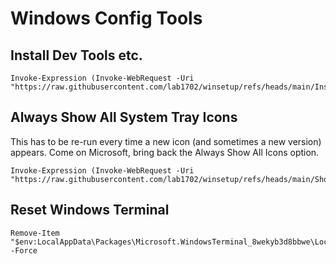 # Windows Config Tools

## Install Dev Tools etc.

    Invoke-Expression (Invoke-WebRequest -Uri "https://raw.githubusercontent.com/lab1702/winsetup/refs/heads/main/InstallTools.ps1").Content

## Always Show All System Tray Icons

This has to be re-run every time a new icon (and sometimes a new version) appears. Come on Microsoft, bring back the Always Show All Icons option.

    Invoke-Expression (Invoke-WebRequest -Uri "https://raw.githubusercontent.com/lab1702/winsetup/refs/heads/main/ShowTrayIcons.ps1").Content

## Reset Windows Terminal

    Remove-Item "$env:LocalAppData\Packages\Microsoft.WindowsTerminal_8wekyb3d8bbwe\LocalState\settings.json" -Force

